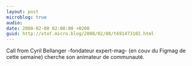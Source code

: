 ```yaml
---
layout: post
microblog: true
audio: 
date: 2008-02-08 02:00:00 +0200
guid: http://xtof.micro.blog/2008/02/08/t691473102.html
---
```

Call from Cyril Bellanger -fondateur expert-mag- (en couv du Figmag de cette semaine) cherche son animateur de communauté.
